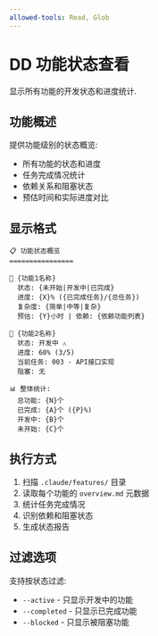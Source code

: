 ```yaml
---
allowed-tools: Read, Glob
---
```


# DD 功能状态查看

显示所有功能的开发状态和进度统计.

## 功能概述

提供功能级别的状态概览:

- 所有功能的状态和进度
- 任务完成情况统计
- 依赖关系和阻塞状态
- 预估时间和实际进度对比

## 显示格式

```
📋 功能状态概览
================

🎯 {功能1名称}
  状态: {未开始|开发中|已完成}
  进度: {X}% ({已完成任务}/{总任务})
  复杂度: {简单|中等|复杂}
  预估: {Y}小时 | 依赖: {依赖功能列表}

🎯 {功能2名称}
  状态: 开发中 ⚠️
  进度: 60% (3/5)
  当前任务: 003 - API接口实现
  阻塞: 无

📊 整体统计:
  总功能: {N}个
  已完成: {A}个 ({P}%)
  开发中: {B}个
  未开始: {C}个
```

## 执行方式

1. 扫描 `.claude/features/` 目录
2. 读取每个功能的 `overview.md` 元数据
3. 统计任务完成情况
4. 识别依赖和阻塞状态
5. 生成状态报告

## 过滤选项

支持按状态过滤:

- `--active` - 只显示开发中的功能
- `--completed` - 只显示已完成功能
- `--blocked` - 只显示被阻塞功能
